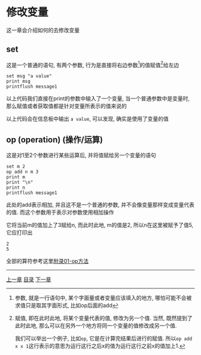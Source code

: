 # 修改变量
这一章会介绍如何的去修改变量

set
---
这是一个普通的语句, 有两个参数, 行为是直接将右边参数[^1]的值赋值[^2]给左边

```gas
set msg "a value"
print msg
printflush message1
```
以上代码我们直接在print的参数中输入了一个变量,
当一个普通参数中是变量时, 那么赋值或者获取值都是针对变量所表示的值来说的

以上代码会在信息板中输出 `a value`, 可以发现, 确实是使用了变量的值


op (operation) (操作/运算)
---
这是对1至2个参数进行某些运算后, 并将值赋给另一个变量的语句

```gas
set m 2
op add n m 3
print m
print "\n"
print n
printflush message1
```

此处的add表示相加, 并且这不是一个普通的参数, 并不会像变量那样变成变量代表的值.
而这个参数用于表示对参数使用相加操作

它将当前m的值加上了3赋给n, 而此时此地, m的值是2, 所以n在这里被赋予了值5,
它应打印出

```gas
2
5
```

全部的算符参考这里[附录01-op方法](./appendix-01-op-method.md)


[^1]: 参数, 就是一行语句中, 某个字面量或者变量应该填入的地方,
      哪怕可能不会被求值[^3]只是取其字面形式, 比如op后面的add

[^2]: 赋值, 即在此时此地, 将某个变量代表的值, 修改为另一个值.
      当然, 既然提到了此时此地,
      那么可以在另外一个地方将同一个变量的值修改成另一个值.

      我们可以举出一个例子, 比如`op`, 它是在计算完结果后进行的赋值.
      所以`op add x x 1`这行表示的意思为运行这行之后x的值为运行这行之前x的值加上1.

[^3]: 求值, 比如去得到一个变量所代表的值, 或者去设置一个变量的值


---
[上一章](./03-what-is-variable.md)
[目录](./README.md)
[下一章](./05-jump.md)
